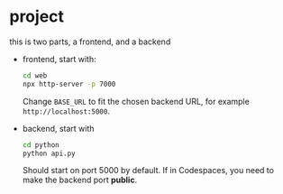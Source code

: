 # project

this is two parts, a frontend, and a backend

- frontend, start with:

    ```sh
    cd web
    npx http-server -p 7000
    ```

    Change `BASE_URL` to fit the chosen backend URL, for example `http://localhost:5000`.

- backend, start with

    ```sh
    cd python
    python api.py
    ```

    Should start on port 5000 by default. If in Codespaces, you need to make the backend port **public**. 
    